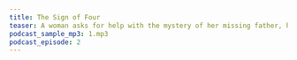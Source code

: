 ```yaml
---
title: The Sign of Four
teaser: A woman asks for help with the mystery of her missing father, her anonymous gifts of pearls and a letter requesting her to meet an unknown person that evening.
podcast_sample_mp3: 1.mp3
podcast_episode: 2
---
```

